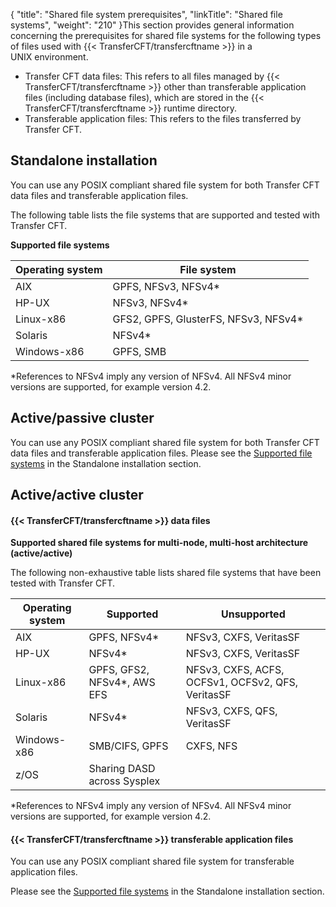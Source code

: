 {
    "title": "Shared file system prerequisites",
    "linkTitle": "Shared file systems",
    "weight": "210"
}This section provides general information concerning the prerequisites for shared file systems for the following types of files used with {{< TransferCFT/transfercftname  >}} in a UNIX environment.

- Transfer CFT data files: This refers to all files managed by {{< TransferCFT/transfercftname >}} other than transferable application files (including database files), which are stored in the {{< TransferCFT/transfercftname >}} runtime directory.
- Transferable application files: This refers to the files transferred by Transfer CFT.

## Standalone installation

You can use any POSIX compliant shared file system for both Transfer CFT data files and transferable application files.

The following table lists the file systems that are supported and tested with Transfer CFT.

**<span id="Supported_fs_win"></span>Supported file systems**


| Operating system  | File system  |
| --- | --- |
| AIX  | GPFS, NFSv3, NFSv4*  |
| HP-UX  | NFSv3, NFSv4*  |
| Linux-x86  | GFS2, GPFS, GlusterFS, NFSv3, NFSv4* |
| Solaris  | NFSv4*  |
| Windows-x86  | GPFS, SMB  |


\*References to NFSv4 imply any version of NFSv4. All NFSv4 minor versions are supported, for example version 4.2.

## Active/passive cluster

You can use any POSIX compliant shared file system for both Transfer CFT data files and transferable application files. Please see the [Supported file systems](#Supported_fs_win) in the Standalone installation section.

## Active/active cluster

#### {{< TransferCFT/transfercftname  >}} data files

**Supported shared file systems for multi-node, multi-host architecture (active/active)**

The following non-exhaustive table lists shared file systems that have been tested with Transfer CFT.


| Operating system  | Supported  | Unsupported  |
| --- | --- | --- |
| AIX  | GPFS, NFSv4*  | NFSv3, CXFS, VeritasSF  |
| HP-UX  | NFSv4*  | NFSv3, CXFS, VeritasSF  |
| Linux-x86  | GPFS, GFS2, NFSv4*, AWS EFS  | NFSv3, CXFS, ACFS, OCFSv1, OCFSv2, QFS, VeritasSF  |
| Solaris  | NFSv4*  | NFSv3, CXFS, QFS, VeritasSF  |
| Windows-x86  | SMB/CIFS, GPFS  | CXFS, NFS  |
| z/OS  | Sharing DASD across Sysplex  |   |


\*References to NFSv4 imply any version of NFSv4. All NFSv4 minor versions are supported, for example version 4.2.

#### {{< TransferCFT/transfercftname  >}} transferable application files

You can use any POSIX compliant shared file system for transferable application files.

Please see the [Supported file systems](#Supported_fs_win) in the Standalone installation section.
